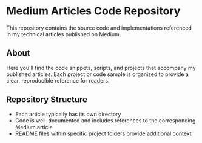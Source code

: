 # Medium Articles Code Repository

This repository contains the source code and implementations referenced in my technical articles published on Medium.

## About

Here you'll find the code snippets, scripts, and projects that accompany my published articles. Each project or code sample is organized to provide a clear, reproducible reference for readers.

## Repository Structure

- Each article typically has its own directory
- Code is well-documented and includes references to the corresponding Medium article
- README files within specific project folders provide additional context
